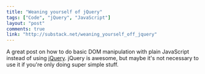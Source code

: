 ```yaml
---
title: "Weaning yourself of jQuery"
tags: ["Code", "jQuery", "JavaScript"]
layout: "post"
comments: true
link: "http://substack.net/weaning_yourself_off_jquery"
---
```


A great post on how to do basic DOM manipulation with plain JavaScript instead of using [jQuery](http://jquery.com/). jQuery is awesome, but maybe it's not necessary to use it if you're only doing super simple stuff.
